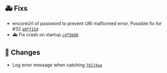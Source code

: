 ## 🚑 Fixs

- encoreUrl of password to prevent URI malformed error, Possible fix for #32 [`a0ff15d`](https://github.com/Sebclem/hassio-nextcloud-backup/commit/a0ff15d716c7d23859d29133622ec389dd3fd2c6)
- :ambulance: Fix crash on startup [`c4f5b00`](https://github.com/Sebclem/hassio-nextcloud-backup/commit/c4f5b00a8494d100ec3a1ca7493a5b5a00ac4e3e)

## 🔨 Changes

-  Log error message when catching [`7d174aa`](https://github.com/Sebclem/hassio-nextcloud-backup/commit/7d174aa6100ad796a1e67dca20ecf0965ea5d418)
